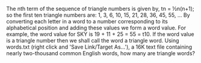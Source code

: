 
The nth term of the sequence of triangle numbers is given by, tn = &#189;n(n+1); so the first ten triangle numbers are:
1, 3, 6, 10, 15, 21, 28, 36, 45, 55, ...
By converting each letter in a word to a number corresponding to its alphabetical position and adding these values we form a word value. For example, the word value for SKY is 19 + 11 + 25 = 55 = t10. If the word value is a triangle number then we shall call the word a triangle word.
Using words.txt (right click and 'Save Link/Target As...'), a 16K text file containing nearly two-thousand common English words, how many are triangle words?
